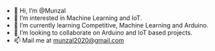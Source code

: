 - 👋 Hi, I’m @Munzal
- 👀 I’m interested in Machine Learning and IoT. 
- 🌱 I’m currently learning Competitive, Machine Learning and Arduino.
- 💞️ I’m looking to collaborate on Arduino and IoT based projects.
- 📫 Mail me at munzal2020@gmail.com

<!---
Munzal/Munzal is a ✨ special ✨ repository because its `README.md` (this file) appears on your GitHub profile.
You can click the Preview link to take a look at your changes.
--->
